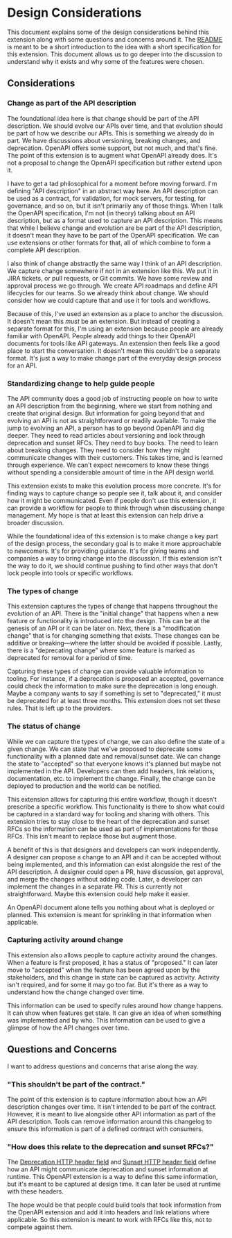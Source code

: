 # Design Considerations

This document explains some of the design considerations behind this extension along with some questions and concerns around it. The [README](./README.md) is meant to be a short introduction to the idea with a short specification for this extension. This document allows us to go deeper into the discussion to understand why it exists and why some of the features were chosen.

## Considerations

### Change as part of the API description

The foundational idea here is that change should be part of the API description. We should evolve our APIs over time, and that evolution should be part of how we describe our APIs. This is something we already do in part. We have discussions about versioning, breaking changes, and deprecation. OpenAPI offers some support, but not much, and that's fine. The point of this extension is to augment what OpenAPI already does. It's not a proposal to change the OpenAPI specification but rather extend upon it.

I have to get a tad philosophical for a moment before moving forward. I'm defining "API description" in an abstract way here. An API description can be used as a contract, for validation, for mock servers, for testing, for governance, and so on, but it isn't primarily any of those things. When I talk the OpenAPI specification, I'm not (in theory) talking about an API description, but as a format used to capture an API description. This means that while I believe change and evolution are be part of the API description, it doesn't mean they have to be part of the OpenAPI specification. We can use extensions or other formats for that, all of which combine to form a complete API description.

I also think of change abstractly the same way I think of an API description. We capture change somewhere if not in an extension like this. We put it in JIRA tickets, or pull requests, or Git commits. We have some review and approval process we go through. We create API roadmaps and define API lifecycles for our teams. So we already think about change. We should consider how we could capture that and use it for tools and workflows.

Because of this, I've used an extension as a place to anchor the discussion. It doesn't mean this _must_ be an extension. But instead of creating a separate format for this, I'm using an extension because people are already familiar with OpenAPI. People already add things to their OpenAPI documents for tools like API gateways. An extension then feels like a good place to start the conversation. It doesn't mean this couldn't be a separate format. It's just a way to make change part of the everyday design process for an API.

### Standardizing change to help guide people

The API community does a good job of instructing people on how to write an API description from the beginning, where we start from nothing and create that original design. But information for going beyond that and evolving an API is not as straightforward or readily available. To make the jump to evolving an API, a person has to go beyond OpenAPI and dig deeper. They need to read articles about versioning and look through deprecation and sunset RFCs. They need to buy books. The need to learn about breaking changes. They need to consider how they might communicate changes with their customers. This takes time, and is learned through experience. We can't expect newcomers to know these things without spending a considerable amount of time in the API design world.

This extension exists to make this evolution process more concrete. It's for finding ways to capture change so people see it, talk about it, and consider how it might be communicated. Even if people don't use this extension, it can provide a workflow for people to think through when discussing change management. My hope is that at least this extension can help drive a broader discussion.

While the foundational idea of this extension is to make change a key part of the design process, the secondary goal is to make it more approachable to newcomers. It's for providing guidance. It's for giving teams and companies a way to bring change into the discussion. If this extension isn't the way to do it, we should continue pushing to find other ways that don't lock people into tools or specific workflows.

### The types of change

This extension captures the types of change that happens throughout the evolution of an API. There is the "initial change" that happens when a new feature or functionality is introduced into the design. This can be at the genesis of an API or it can be later on. Next, there is a "modification change" that is for changing something that exists. These changes can be additive or breaking—where the latter should be avoided if possible. Lastly, there is a "deprecating change" where some feature is marked as deprecated for removal for a period of time. 

Capturing these types of change can provide valuable information to tooling. For instance, if a deprecation is proposed an accepted, governance could check the information to make sure the deprecation is long enough. Maybe a company wants to say if something is set to "deprecated," it must be deprecated for at least three months. This extension does not set these rules. That is left up to the providers.

### The status of change

While we can capture the types of change, we can also define the state of a given change. We can state that we've proposed to deprecate some functionality with a planned date and removal/sunset date. We can change the state to "accepted" so that everyone knows it's planned but maybe not implemented in the API. Developers can then add headers, link relations, documentation, etc. to implement the change. Finally, the change can be deployed to production and the world can be notified.

This extension allows for capturing this entire workflow, though it doesn't prescribe a specific workflow. This functionality is there to show what could be captured in a standard way for tooling and sharing with others. This extension tries to stay close to the heart of the deprecation and sunset RFCs so the information can be used as part of implementations for those RFCs. This isn't meant to replace those but augment those.

A benefit of this is that designers and developers can work independently. A designer can propose a change to an API and it can be accepted without being implemented, and this information can exist alongside the rest of the API description. A designer could open a PR, have discussion, get approval, and merge the changes without adding code. Later, a developer can implement the changes in a separate PR. This is currently not straightforward. Maybe this extension could help make it easier.

An OpenAPI document alone tells you nothing about what is deployed or planned. This extension is meant for sprinkling in that information when applicable.

### Capturing activity around change

This extension also allows people to capture activity around the changes. When a feature is first proposed, it has a status of "proposed." It can later move to "accepted" when the feature has been agreed upon by the stakeholders, and this change in state can be captured as activity. Activity isn't required, and for some it may go too far. But it's there as a way to understand how the change changed over time.

This information can be used to specify rules around how change happens. It can show when features get stale. It can give an idea of when something was implemented and by who. This information can be used to give a glimpse of how the API changes over time.

## Questions and Concerns

I want to address questions and concerns that arise along the way.

### "This shouldn't be part of the contract."

The point of this extension is to capture information about how an API description changes over time. It isn't intended to be part of the contract. However, it is meant to live alongside other API information as part of the API description. Tools can remove information around this changelog to ensure this information is part of a defined contract with consumers.

### "How does this relate to the deprecation and sunset RFCs?"

The [Deprecation HTTP header field](https://tools.ietf.org/html/rfc8594) and [Sunset HTTP header field](https://tools.ietf.org/html/rfc8594) define how an API might communicate deprecation and sunset information at runtime. This OpenAPI extension is a way to define this same information, but it's meant to be captured at design time. It can later be used at runtime with these headers.

The hope would be that people could build tools that took information from the OpenAPI extension and add it into headers and link relations where applicable. So this extension is meant to work with RFCs like this, not to compete against them.
